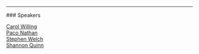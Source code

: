 <hr>
### Speakers

[Carol Willing](#steam-workshops-with-binder-and-jupyterhub)<br>
[Paco Nathan](#human-in-the-loop-with-jupyter-notebooks)<br>
[Stephen Welch](#just-how-hard-is-it-to-drive-a-car-with-a-camera)<br>
[Shannon Quinn](#reproducible-segmentation-of-not-quite-objects-in-jupyter-notebooks)<br>